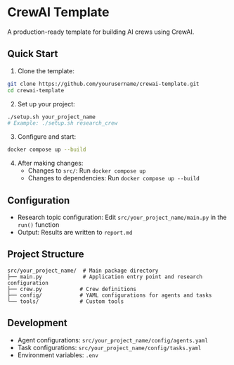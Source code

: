 # CrewAI Template

A production-ready template for building AI crews using CrewAI.

## Quick Start

1. Clone the template:
```bash
git clone https://github.com/yourusername/crewai-template.git
cd crewai-template
```

2. Set up your project:
```bash
./setup.sh your_project_name
# Example: ./setup.sh research_crew
```

3. Configure and start:
```bash
docker compose up --build
```

4. After making changes:
   - Changes to `src/`: Run `docker compose up`
   - Changes to dependencies: Run `docker compose up --build`

## Configuration

- Research topic configuration: Edit `src/your_project_name/main.py` in the `run()` function
- Output: Results are written to `report.md`

## Project Structure

```
src/your_project_name/  # Main package directory
├── main.py             # Application entry point and research configuration
├── crew.py            # Crew definitions
├── config/            # YAML configurations for agents and tasks
└── tools/             # Custom tools
```

## Development

- Agent configurations: `src/your_project_name/config/agents.yaml`
- Task configurations: `src/your_project_name/config/tasks.yaml`
- Environment variables: `.env`

